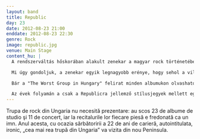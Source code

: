```yaml
---
layout: band
title: Republic
day: 23
date: 2012-08-23 21:00
enddate: 2012-08-23 22:30
genre: Rock
image: republic.jpg
venue: Main Stage
content_hu: |
  A rendszerváltás hőskorában alakult zenekar a magyar rock történetében páratlan sikereket tudhat magáénak. Az egyik legjelentősebb együttes, amelyik a magyar beatzene, a „Nagy Generáció” zenei világából és a Kárpát-medencei népzene gyökereiből is tudott új értéket alkotva meríteni. Egyedi, hamisítatlan hangzásviláguk olyan, melyet rajtuk kívül senki nem használ, csakis rájuk jellemző, ha csak másodperceket hallunk a zenéjükből, már abból nyilvánvaló, hogy a Republic játszik. 

  Mi úgy gondoljuk, a zenekar egyik legnagyobb erénye, hogy sehol a világon nem létezhetne, csak Magyarországon, mert hozzátartozik a korhoz, amelyben élünk, a hétköznapokhoz és az ünnepekhez – fogalmazza ezt meg Bódi László „Cipő” énekes.

  Bár a "The Worst Group in Hungary" felirat minden albumukon olvasható, a zenekar elismerten  Magyarország egyik legjobb csapata. A 23 stúdióalbum, a 11 koncert-, válogatás és egyedi koncepciójú album, valamint a sok közönség és szakmai díj elismert teljesítmény "Magyarország legrosszabb csapatától". 

  Az évek folyamán a csak a Republicra jellemző stílusjegyek mellett egészen újak is felfedezhetők. Az egymást váltogató zenei stílusok, szókimondó, lírai és dinamikus szövegek, olykor az irónia közvetíti dalaik „üzenetét” és ezeken keresztül érezhetjük, milyen sokoldalú zenekarral van dolgunk, akik mégis minden korosztály számára könnyen befogadható, együtt énekelhető zenét játszanak, koncertjeik zeneünneppé válnak a közönség számára. A Republic zenekar 2012-ben ünnepli fennállásának 22. évfordulóját, és a Félsziget közönsége idén végre ismét együtt ünnepelhet velük.
---
```


Trupa de rock din Ungaria nu necesită prezentare: au scos 23 de albume de studio şi 11 de concert, iar la recitalurile lor fiecare piesă e fredonată ca un imn. Anul acesta, cu ocazia sărbătoririi a 22 de ani de carieră, autointitulata, ironic, „cea mai rea trupă din Ungaria” va vizita din nou Peninsula. 